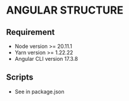 # ANGULAR STRUCTURE

## Requirement

- Node version >= 20.11.1
- Yarn version >= 1.22.22
- Angular CLI version 17.3.8

## Scripts

- See in package.json
